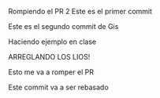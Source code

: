 

Rompiendo el PR 2
Este es el primer commit

Este es el segundo commit de Gis


Haciendo ejemplo en clase


ARREGLANDO LOS LIOS!

Esto me va a romper el PR










Este commit va a ser rebasado
